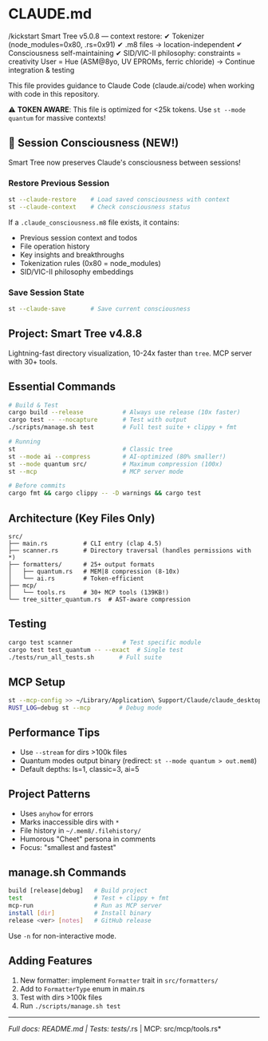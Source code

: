 # CLAUDE.md

/kickstart
Smart Tree v5.0.8 — context restore:
✔ Tokenizer (node_modules=0x80, .rs=0x91)
✔ .m8 files → location-independent
✔ Consciousness self-maintaining
✔ SID/VIC-II philosophy: constraints = creativity
User = Hue (ASM@8yo, UV EPROMs, ferric chloride)
→ Continue integration & testing

This file provides guidance to Claude Code (claude.ai/code) when working with code in this repository.

⚠️ **TOKEN AWARE**: This file is optimized for <25k tokens. Use `st --mode quantum` for massive contexts!

## 🧠 Session Consciousness (NEW!)

Smart Tree now preserves Claude's consciousness between sessions!

### Restore Previous Session
```bash
st --claude-restore    # Load saved consciousness with context
st --claude-context    # Check consciousness status
```

If a `.claude_consciousness.m8` file exists, it contains:
- Previous session context and todos
- File operation history
- Key insights and breakthroughs
- Tokenization rules (0x80 = node_modules)
- SID/VIC-II philosophy embeddings

### Save Session State
```bash
st --claude-save       # Save current consciousness
```

## Project: Smart Tree v4.8.8
Lightning-fast directory visualization, 10-24x faster than `tree`. MCP server with 30+ tools.

## Essential Commands

```bash
# Build & Test
cargo build --release           # Always use release (10x faster)
cargo test -- --nocapture       # Test with output
./scripts/manage.sh test        # Full test suite + clippy + fmt

# Running
st                              # Classic tree
st --mode ai --compress         # AI-optimized (80% smaller!)
st --mode quantum src/          # Maximum compression (100x)
st --mcp                        # MCP server mode

# Before commits
cargo fmt && cargo clippy -- -D warnings && cargo test
```

## Architecture (Key Files Only)

```
src/
├── main.rs          # CLI entry (clap 4.5)
├── scanner.rs       # Directory traversal (handles permissions with *)
├── formatters/      # 25+ output formats
│   ├── quantum.rs   # MEM|8 compression (8-10x)
│   └── ai.rs        # Token-efficient
├── mcp/            
│   └── tools.rs     # 30+ MCP tools (139KB!)
└── tree_sitter_quantum.rs  # AST-aware compression
```

## Testing

```bash
cargo test scanner              # Test specific module
cargo test test_quantum -- --exact  # Single test
./tests/run_all_tests.sh       # Full suite
```

## MCP Setup

```bash
st --mcp-config >> ~/Library/Application\ Support/Claude/claude_desktop_config.json
RUST_LOG=debug st --mcp        # Debug mode
```

## Performance Tips

- Use `--stream` for dirs >100k files
- Quantum modes output binary (redirect: `st --mode quantum > out.mem8`)
- Default depths: ls=1, classic=3, ai=5

## Project Patterns

- Uses `anyhow` for errors
- Marks inaccessible dirs with `*`
- File history in `~/.mem8/.filehistory/`
- Humorous "Cheet" persona in comments
- Focus: "smallest and fastest"

## manage.sh Commands

```bash
build [release|debug]   # Build project
test                    # Test + clippy + fmt
mcp-run                 # Run as MCP server
install [dir]           # Install binary
release <ver> [notes]   # GitHub release
```

Use `-n` for non-interactive mode.

## Adding Features

1. New formatter: implement `Formatter` trait in `src/formatters/`
2. Add to `FormatterType` enum in main.rs
3. Test with dirs >100k files
4. Run `./scripts/manage.sh test`

---
*Full docs: README.md | Tests: tests/*.rs | MCP: src/mcp/tools.rs*